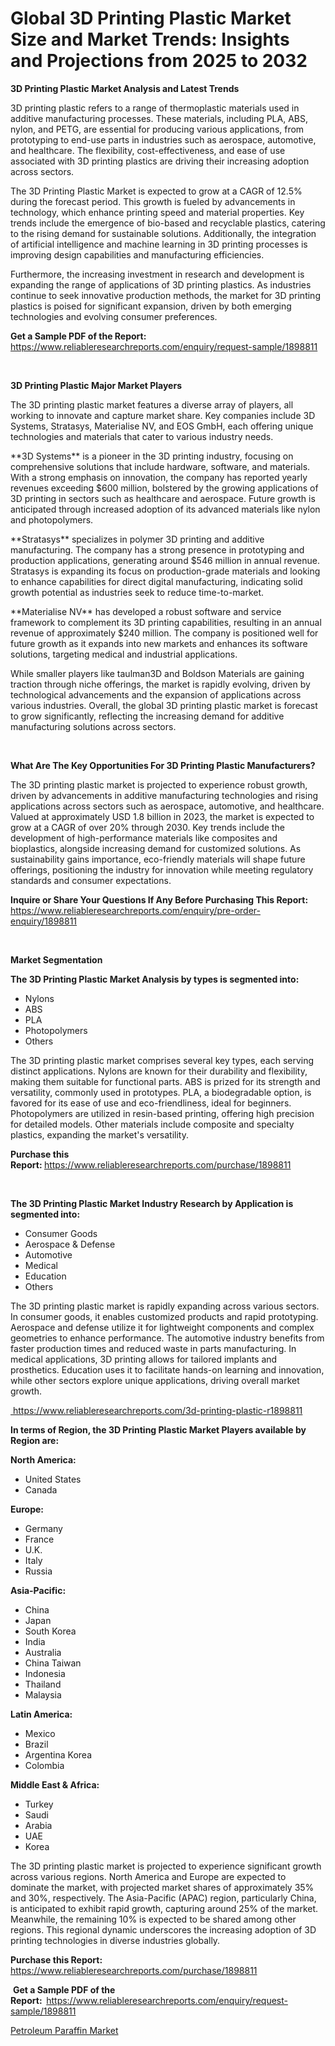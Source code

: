 <p><h1>Global 3D Printing Plastic Market Size and Market Trends: Insights and Projections from 2025 to 2032</h1></p><p><strong>3D Printing Plastic Market Analysis and Latest Trends</strong></p>
<p><p>3D printing plastic refers to a range of thermoplastic materials used in additive manufacturing processes. These materials, including PLA, ABS, nylon, and PETG, are essential for producing various applications, from prototyping to end-use parts in industries such as aerospace, automotive, and healthcare. The flexibility, cost-effectiveness, and ease of use associated with 3D printing plastics are driving their increasing adoption across sectors.</p><p>The 3D Printing Plastic Market is expected to grow at a CAGR of 12.5% during the forecast period. This growth is fueled by advancements in technology, which enhance printing speed and material properties. Key trends include the emergence of bio-based and recyclable plastics, catering to the rising demand for sustainable solutions. Additionally, the integration of artificial intelligence and machine learning in 3D printing processes is improving design capabilities and manufacturing efficiencies.</p><p>Furthermore, the increasing investment in research and development is expanding the range of applications of 3D printing plastics. As industries continue to seek innovative production methods, the market for 3D printing plastics is poised for significant expansion, driven by both emerging technologies and evolving consumer preferences.</p></p>
<p><strong>Get a Sample PDF of the Report:&nbsp;</strong> <a href="https://www.reliableresearchreports.com/enquiry/request-sample/1898811?utm_campaign=2652&utm_medium=2&utm_source=Github&utm_content=ia&utm_term=31032025&utm_id=3d-printing-plastic">https://www.reliableresearchreports.com/enquiry/request-sample/1898811</a></p>
<p>&nbsp;</p>
<p><strong>3D Printing Plastic Major Market Players</strong></p>
<p><p>The 3D printing plastic market features a diverse array of players, all working to innovate and capture market share. Key companies include 3D Systems, Stratasys, Materialise NV, and EOS GmbH, each offering unique technologies and materials that cater to various industry needs.</p><p>**3D Systems** is a pioneer in the 3D printing industry, focusing on comprehensive solutions that include hardware, software, and materials. With a strong emphasis on innovation, the company has reported yearly revenues exceeding $600 million, bolstered by the growing applications of 3D printing in sectors such as healthcare and aerospace. Future growth is anticipated through increased adoption of its advanced materials like nylon and photopolymers.</p><p>**Stratasys** specializes in polymer 3D printing and additive manufacturing. The company has a strong presence in prototyping and production applications, generating around $546 million in annual revenue. Stratasys is expanding its focus on production-grade materials and looking to enhance capabilities for direct digital manufacturing, indicating solid growth potential as industries seek to reduce time-to-market.</p><p>**Materialise NV** has developed a robust software and service framework to complement its 3D printing capabilities, resulting in an annual revenue of approximately $240 million. The company is positioned well for future growth as it expands into new markets and enhances its software solutions, targeting medical and industrial applications.</p><p>While smaller players like taulman3D and Boldson Materials are gaining traction through niche offerings, the market is rapidly evolving, driven by technological advancements and the expansion of applications across various industries. Overall, the global 3D printing plastic market is forecast to grow significantly, reflecting the increasing demand for additive manufacturing solutions across sectors.</p></p>
<p>&nbsp;</p>
<p><strong>What Are The Key Opportunities For 3D Printing Plastic Manufacturers?</strong></p>
<p><p>The 3D printing plastic market is projected to experience robust growth, driven by advancements in additive manufacturing technologies and rising applications across sectors such as aerospace, automotive, and healthcare. Valued at approximately USD 1.8 billion in 2023, the market is expected to grow at a CAGR of over 20% through 2030. Key trends include the development of high-performance materials like composites and bioplastics, alongside increasing demand for customized solutions. As sustainability gains importance, eco-friendly materials will shape future offerings, positioning the industry for innovation while meeting regulatory standards and consumer expectations.</p></p>
<p><strong>Inquire or Share Your Questions If Any Before Purchasing This Report:</strong> <a href="https://www.reliableresearchreports.com/enquiry/pre-order-enquiry/1898811?utm_campaign=2652&utm_medium=2&utm_source=Github&utm_content=ia&utm_term=31032025&utm_id=3d-printing-plastic">https://www.reliableresearchreports.com/enquiry/pre-order-enquiry/1898811</a></p>
<p>&nbsp;</p>
<p><strong>Market Segmentation</strong></p>
<p><strong>The 3D Printing Plastic Market Analysis by types is segmented into:</strong></p>
<p><ul><li>Nylons</li><li>ABS</li><li>PLA</li><li>Photopolymers</li><li>Others</li></ul></p>
<p><p>The 3D printing plastic market comprises several key types, each serving distinct applications. Nylons are known for their durability and flexibility, making them suitable for functional parts. ABS is prized for its strength and versatility, commonly used in prototypes. PLA, a biodegradable option, is favored for its ease of use and eco-friendliness, ideal for beginners. Photopolymers are utilized in resin-based printing, offering high precision for detailed models. Other materials include composite and specialty plastics, expanding the market's versatility.</p></p>
<p><strong>Purchase this Report:&nbsp;</strong><a href="https://www.reliableresearchreports.com/purchase/1898811?utm_campaign=2652&utm_medium=2&utm_source=Github&utm_content=ia&utm_term=31032025&utm_id=3d-printing-plastic">https://www.reliableresearchreports.com/purchase/1898811</a></p>
<p>&nbsp;</p>
<p><strong>The 3D Printing Plastic Market Industry Research by Application is segmented into:</strong></p>
<p><ul><li>Consumer Goods</li><li>Aerospace & Defense</li><li>Automotive</li><li>Medical</li><li>Education</li><li>Others</li></ul></p>
<p><p>The 3D printing plastic market is rapidly expanding across various sectors. In consumer goods, it enables customized products and rapid prototyping. Aerospace and defense utilize it for lightweight components and complex geometries to enhance performance. The automotive industry benefits from faster production times and reduced waste in parts manufacturing. In medical applications, 3D printing allows for tailored implants and prosthetics. Education uses it to facilitate hands-on learning and innovation, while other sectors explore unique applications, driving overall market growth.</p></p>
<p><a href="https://www.reliableresearchreports.com/3d-printing-plastic-r1898811?utm_campaign=2652&utm_medium=2&utm_source=Github&utm_content=ia&utm_term=31032025&utm_id=3d-printing-plastic">&nbsp;https://www.reliableresearchreports.com/3d-printing-plastic-r1898811</a></p>
<p><strong>In terms of Region, the 3D Printing Plastic Market Players available by Region are:</strong></p>
<p>
    <p> <strong> North America: </strong>
        <ul>
            <li>United States</li>
            <li>Canada</li>
        </ul>
        </p> 
    <p> <strong> Europe: </strong>
        <ul>
            <li>Germany</li>
            <li>France</li>
            <li>U.K.</li>
            <li>Italy</li>
            <li>Russia</li>
        </ul>
        </p> 
    <p> <strong> Asia-Pacific: </strong>
        <ul>
            <li>China</li>
            <li>Japan</li>
            <li>South Korea</li>
            <li>India</li>
            <li>Australia</li>
            <li>China Taiwan</li>
            <li>Indonesia</li>
            <li>Thailand</li>
            <li>Malaysia</li>
        </ul>
        </p> 
    <p> <strong> Latin America: </strong>
        <ul>
            <li>Mexico</li>
            <li>Brazil</li>
            <li>Argentina Korea</li>
            <li>Colombia</li>
        </ul>
        </p> 
    <p> <strong> Middle East & Africa: </strong>
        <ul>
            <li>Turkey</li>
            <li>Saudi</li>
            <li>Arabia</li>
            <li>UAE</li>
            <li>Korea</li>
        </ul>
    </p>
    </p>
<p><p>The 3D printing plastic market is projected to experience significant growth across various regions. North America and Europe are expected to dominate the market, with projected market shares of approximately 35% and 30%, respectively. The Asia-Pacific (APAC) region, particularly China, is anticipated to exhibit rapid growth, capturing around 25% of the market. Meanwhile, the remaining 10% is expected to be shared among other regions. This regional dynamic underscores the increasing adoption of 3D printing technologies in diverse industries globally.</p></p>
<p><strong>Purchase this Report: </strong><a href="https://www.reliableresearchreports.com/purchase/1898811?utm_campaign=2652&utm_medium=2&utm_source=Github&utm_content=ia&utm_term=31032025&utm_id=3d-printing-plastic">https://www.reliableresearchreports.com/purchase/1898811</a></p>
<p>&nbsp;<strong>Get a Sample PDF of the Report:&nbsp;&nbsp;</strong><a href="https://www.reliableresearchreports.com/enquiry/request-sample/1898811?utm_campaign=2652&utm_medium=2&utm_source=Github&utm_content=ia&utm_term=31032025&utm_id=3d-printing-plastic">https://www.reliableresearchreports.com/enquiry/request-sample/1898811</a></p>
<p><strong></strong></p>
<p><p><a href="https://github.com/oliveroste6/Market-Research-Report-List-1/blob/main/petroleum-paraffin-market.md?utm_campaign=2652&utm_medium=2&utm_source=Github&utm_content=ia&utm_term=31032025&utm_id=3d-printing-plastic">Petroleum Paraffin Market</a></p></p>